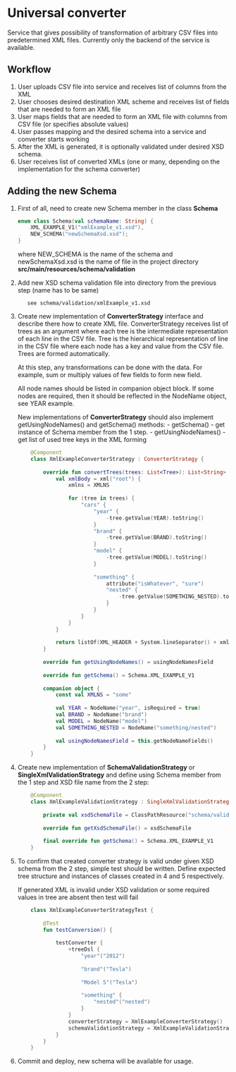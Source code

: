 # Universal converter

Service that gives possibility of transformation of arbitrary CSV files into predetermined XML files.
Currently only the backend of the service is available.

## Workflow

1) User uploads CSV file into service and receives list of columns from the XML
2) User chooses desired destination XML scheme and receives list of fields that are needed to form an XML file
3) User maps fields that are needed to form an XML file with columns from CSV file (or specifies absolute values)
4) User passes mapping and the desired schema into a service and converter starts working
5) After the XML is generated, it is optionally validated under desired XSD schema.
6) User receives list of converted XMLs (one or many, depending on the implementation for the schema converter)

## Adding the new Schema

1) First of all, need to create new Schema member in the class **Schema**
    ```kotlin
    enum class Schema(val schemaName: String) {
        XML_EXAMPLE_V1("xmlExample_v1.xsd"),
        NEW_SCHEMA("newSchemaXsd.xsd");
    }
    ```
    where NEW_SCHEMA is the name of the schema and newSchemaXsd.xsd is the name of file in the project directory
     **src/main/resources/schema/validation**
     
2) Add new XSD schema validation file into directory from the previous step (name has to be same)
     ```
        see schema/validation/xmlExample_v1.xsd
     ```

3) Create new implementation of **ConverterStrategy** interface and describe there how to create XML file.
ConverterStrategy receives list of trees as an argument where each tree is the intermediate representation
of each line in the CSV file. Tree is the hierarchical representation of line in the CSV file where each node has
a key and value from the CSV file. Trees are formed automatically.
    
    At this step, any transformations can be done with the data. For example, sum or multiply values of few fields
to form new field.

    All node names should be listed in companion object block. If some nodes are required, then it should 
    be reflected in the NodeName object, see YEAR example.
 
    New implementations of **ConverterStrategy** should also implement getUsingNodeNames() and getSchema() methods:
        - getSchema() - get instance of Schema member from the 1 step.
        - getUsingNodeNames() - get list of used tree keys in the XML forming
    ```kotlin
        @Component
        class XmlExampleConverterStrategy : ConverterStrategy {
        
            override fun convertTrees(trees: List<Tree>): List<String> {
                val xmlBody = xml("root") {
                    xmlns = XMLNS
        
                    for (tree in trees) {
                        "cars" {
                            "year" {
                                -tree.getValue(YEAR).toString()
                            }
                            "brand" {
                                -tree.getValue(BRAND).toString()
                            }
                            "model" {
                                -tree.getValue(MODEL).toString()
                            }
        
                            "something" {
                                attribute("isWhatever", "sure")
                                "nested" {
                                    -tree.getValue(SOMETHING_NESTED).toString()
                                }
                            }
                        }
                    }
                }
        
                return listOf(XML_HEADER + System.lineSeparator() + xmlBody.toString())
            }
        
            override fun getUsingNodeNames() = usingNodeNamesField
        
            override fun getSchema() = Schema.XML_EXAMPLE_V1
        
            companion object {
                const val XMLNS = "some"
        
                val YEAR = NodeName("year", isRequired = true)
                val BRAND = NodeName("brand")
                val MODEL = NodeName("model")
                val SOMETHING_NESTED = NodeName("something/nested")
        
                val usingNodeNamesField = this.getNodeNameFields()
            }
        }
    ```
    
4) Create new implementation of **SchemaValidationStrategy** or **SingleXmlValidationStrategy** and define 
using Schema member from the 1 step and XSD file name from the 2 step:
    ```kotlin
        @Component
        class XmlExampleValidationStrategy : SingleXmlValidationStrategy() {
        
            private val xsdSchemaFile = ClassPathResource("schema/validation/${getSchema().schemaName}").file
        
            override fun getXsdSchemaFile() = xsdSchemaFile
        
            final override fun getSchema() = Schema.XML_EXAMPLE_V1
        }
    ```
    
5) To confirm that created converter strategy is valid under given XSD schema from the 2 step, simple test
should be written. Define expected tree structure and instances of classes created in 4 and 5 respectively. 

    If generated XML is invalid under XSD validation or some required values in tree are absent then test will fail

    ```kotlin
        class XmlExampleConverterStrategyTest {
        
            @Test
            fun testConversion() {
        
                testConverter {
                    +treeDsl {
                        "year"("2012")
        
                        "brand"("Tesla")
        
                        "Model S"("Tesla")
        
                        "something" {
                            "nested"("nested")
                        }
                    }
                    converterStrategy = XmlExampleConverterStrategy()
                    schemaValidationStrategy = XmlExampleValidationStrategy()
                }
            }
        }
    ```

6) Commit and deploy, new schema will be available for usage.